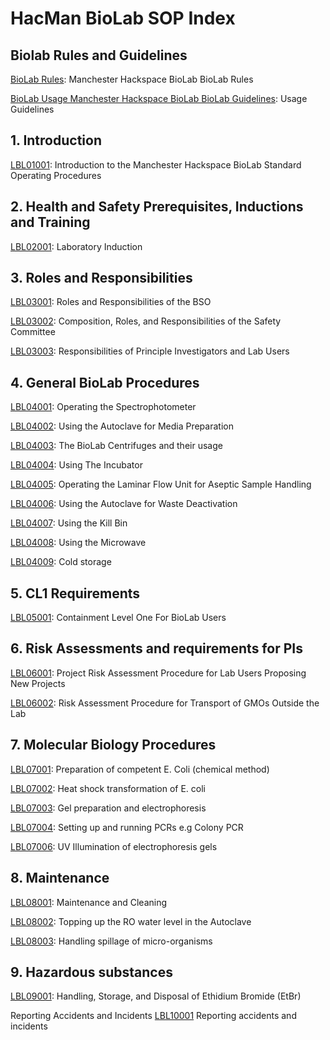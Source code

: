 # HacMan BioLab SOP Index

## Biolab Rules and Guidelines
[BioLab Rules](biolab-rules.md): Manchester Hackspace BioLab BioLab Rules

  [BioLab Usage Manchester Hackspace BioLab BioLab Guidelines](biolab-usage-guidelines.md): Usage Guidelines


## 1. Introduction

  [LBL01001](lbl01001.md):   Introduction to the Manchester Hackspace BioLab Standard Operating Procedures

## 2. Health and Safety Prerequisites, Inductions and Training

  [LBL02001](lbl02001.md):   Laboratory Induction

## 3. Roles and Responsibilities

  [LBL03001](lbl03001.md):   Roles and Responsibilities of the BSO

  [LBL03002](lbl03002.md):   Composition, Roles, and Responsibilities of the Safety Committee

  [LBL03003](lbl03003.md):   Responsibilities of Principle Investigators and Lab Users

## 4. General BioLab Procedures

  [LBL04001](lbl04001.md):   Operating the Spectrophotometer

  [LBL04002](lbl04002.md):   Using the Autoclave for Media Preparation

  [LBL04003](lbl04003.md):   The BioLab Centrifuges and their usage

  [LBL04004](lbl04004.md):   Using The Incubator

  [LBL04005](lbl04005.md):   Operating the Laminar Flow Unit for Aseptic Sample Handling

  [LBL04006](lbl04006.md):   Using the Autoclave for Waste Deactivation

  [LBL04007](lbl04007.md):   Using the Kill Bin

  [LBL04008](lbl04008.md):   Using the Microwave

  [LBL04009](lbl04009.md):   Cold storage

## 5. CL1 Requirements

  [LBL05001](lbl05001.md):      Containment Level One For BioLab Users

## 6. Risk Assessments and requirements for PIs

  [LBL06001](lbl06001.md):   Project Risk Assessment Procedure for Lab Users Proposing New Projects

  [LBL06002](lbl06002.md):   Risk Assessment Procedure for Transport of GMOs Outside the Lab

## 7. Molecular Biology Procedures

  [LBL07001](lbl07001.md):   Preparation of competent E. Coli (chemical method)

  [LBL07002](lbl07002.md):   Heat shock transformation of E. coli

  [LBL07003](lbl07003.md):   Gel preparation and electrophoresis

  [LBL07004](lbl07004.md):   Setting up and running PCRs e.g Colony PCR

  [LBL07006](lbl07006.md):   UV Illumination of electrophoresis gels

## 8. Maintenance

  [LBL08001](lbl08001.md):   Maintenance and Cleaning

  [LBL08002](lbl08002.md):   Topping up the RO water level in the Autoclave

  [LBL08003](lbl08003.md):   Handling spillage of micro-organisms

## 9. Hazardous substances

  [LBL09001](lbl09001.md):   Handling, Storage, and Disposal of Ethidium Bromide (EtBr)

Reporting Accidents and Incidents 
[LBL10001](lbl10001.md) Reporting accidents and incidents 
